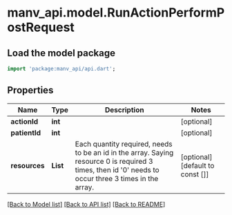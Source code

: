 # manv_api.model.RunActionPerformPostRequest

## Load the model package
```dart
import 'package:manv_api/api.dart';
```

## Properties
Name | Type | Description | Notes
------------ | ------------- | ------------- | -------------
**actionId** | **int** |  | [optional] 
**patientId** | **int** |  | [optional] 
**resources** | **List<int>** | Each quantity required, needs to be an id in the array. Saying resource 0 is required 3 times, then id '0' needs to occur three 3 times in the array. | [optional] [default to const []]

[[Back to Model list]](../README.md#documentation-for-models) [[Back to API list]](../README.md#documentation-for-api-endpoints) [[Back to README]](../README.md)


